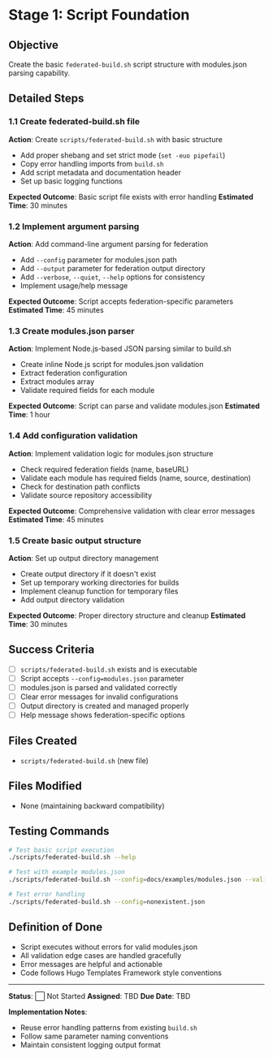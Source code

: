# Stage 1: Script Foundation

## Objective
Create the basic `federated-build.sh` script structure with modules.json parsing capability.

## Detailed Steps

### 1.1 Create federated-build.sh file
**Action**: Create `scripts/federated-build.sh` with basic structure
- Add proper shebang and set strict mode (`set -euo pipefail`)
- Copy error handling imports from `build.sh`
- Add script metadata and documentation header
- Set up basic logging functions

**Expected Outcome**: Basic script file exists with error handling
**Estimated Time**: 30 minutes

### 1.2 Implement argument parsing
**Action**: Add command-line argument parsing for federation
- Add `--config` parameter for modules.json path
- Add `--output` parameter for federation output directory
- Add `--verbose`, `--quiet`, `--help` options for consistency
- Implement usage/help message

**Expected Outcome**: Script accepts federation-specific parameters
**Estimated Time**: 45 minutes

### 1.3 Create modules.json parser
**Action**: Implement Node.js-based JSON parsing similar to build.sh
- Create inline Node.js script for modules.json validation
- Extract federation configuration
- Extract modules array
- Validate required fields for each module

**Expected Outcome**: Script can parse and validate modules.json
**Estimated Time**: 1 hour

### 1.4 Add configuration validation
**Action**: Implement validation logic for modules.json structure
- Check required federation fields (name, baseURL)
- Validate each module has required fields (name, source, destination)
- Check for destination path conflicts
- Validate source repository accessibility

**Expected Outcome**: Comprehensive validation with clear error messages
**Estimated Time**: 45 minutes

### 1.5 Create basic output structure
**Action**: Set up output directory management
- Create output directory if it doesn't exist
- Set up temporary working directories for builds
- Implement cleanup function for temporary files
- Add output directory validation

**Expected Outcome**: Proper directory structure and cleanup
**Estimated Time**: 30 minutes

## Success Criteria
- [ ] `scripts/federated-build.sh` exists and is executable
- [ ] Script accepts `--config=modules.json` parameter
- [ ] modules.json is parsed and validated correctly
- [ ] Clear error messages for invalid configurations
- [ ] Output directory is created and managed properly
- [ ] Help message shows federation-specific options

## Files Created
- `scripts/federated-build.sh` (new file)

## Files Modified
- None (maintaining backward compatibility)

## Testing Commands
```bash
# Test basic script execution
./scripts/federated-build.sh --help

# Test with example modules.json
./scripts/federated-build.sh --config=docs/examples/modules.json --validate-only

# Test error handling
./scripts/federated-build.sh --config=nonexistent.json
```

## Definition of Done
- Script executes without errors for valid modules.json
- All validation edge cases are handled gracefully
- Error messages are helpful and actionable
- Code follows Hugo Templates Framework style conventions

---

**Status**: ⬜ Not Started
**Assigned**: TBD
**Due Date**: TBD

**Implementation Notes**:
- Reuse error handling patterns from existing `build.sh`
- Follow same parameter naming conventions
- Maintain consistent logging output format